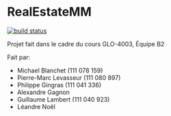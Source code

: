 # RealEstateMM

[![build status](https://ci.gitlab.com/projects/7486/status.png?ref=master)](https://ci.gitlab.com/projects/7486?ref=master)

Projet fait dans le cadre du cours GLO-4003,
Équipe B2

Fait par:
* Michael Blanchet (111 078 159)
* Pierre-Marc Levasseur (111 080 897)
* Philippe Gingras (111 041 336)
* Alexandre Gagnon
* Guillaume Lambert (111 040 923)
* Léandre Noël